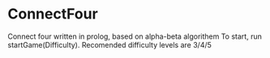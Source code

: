 # ConnectFour
Connect four written in prolog, based on alpha-beta algorithem
To start, run startGame(Difficulty).
Recomended difficulty levels are 3/4/5

